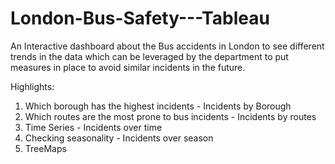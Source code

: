 # London-Bus-Safety---Tableau

An Interactive dashboard about the Bus accidents in London to see different trends in the data which can be leveraged by the department to put measures in place to avoid similar incidents in the future.

Highlights:
1. Which borough has the highest incidents - Incidents by Borough
2. Which routes are the most prone to bus incidents - Incidents by routes
3. Time Series - Incidents over time
4. Checking seasonality - Incidents over season
5. TreeMaps
